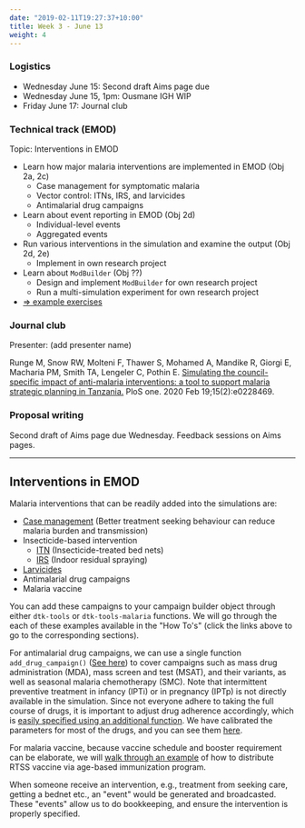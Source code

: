 ```yaml
---
date: "2019-02-11T19:27:37+10:00"
title: Week 3 - June 13
weight: 4
---
```


### Logistics

- Wednesday June 15: Second draft Aims page due
- Wednesday June 15, 1pm: Ousmane IGH WIP
- Friday June 17: Journal club

### Technical track (EMOD)

Topic: Interventions in EMOD

- Learn how major malaria interventions are implemented in EMOD (Obj 2a, 2c)
    + Case management for symptomatic malaria
    + Vector control: ITNs, IRS, and larvicides
    + Antimalarial drug campaigns
- Learn about event reporting in EMOD (Obj 2d)
    + Individual-level events
    + Aggregated events
- Run various interventions in the simulation and examine the output (Obj 2d, 2e)
    + Implement in own research project
- Learn about `ModBuilder` (Obj ??)
    + Design and implement `ModBuilder` for own research project
    + Run a multi-simulation experiment for own research project
- [=> example exercises](https://github.com/numalariamodeling/faculty-enrich-2022-examples#week-3-interventions-in-emod-)

### Journal club

Presenter: (add presenter name)

Runge M, Snow RW, Molteni F, Thawer S, Mohamed A, Mandike R, Giorgi E, Macharia PM, Smith TA, Lengeler C, Pothin E. 
[Simulating the council-specific impact of anti-malaria interventions: a tool to support malaria strategic planning in 
Tanzania.](https://journals.plos.org/plosone/article?id=10.1371/journal.pone.0228469) PloS one. 2020 Feb 19;15(2):e0228469.

### Proposal writing

Second draft of Aims page due Wednesday. Feedback sessions on Aims pages.

---

## Interventions in EMOD

Malaria interventions that can be readily added into the simulations are:
- [Case management](/modules/emod-how-to/emod-how-to/#add-case-management) (Better treatment seeking behaviour can reduce malaria burden and transmission)
- Insecticide-based intervention
    + [ITN](/modules/emod-how-to/emod-how-to/#add-itn) (Insecticide-treated bed nets)
    + [IRS](/modules/emod-how-to/emod-how-to/#add-irs) (Indoor residual spraying)
- [Larvicides](/modules/emod-how-to/emod-how-to/#add-larvicides)
- Antimalarial drug campaigns
- Malaria vaccine

You can add these campaigns to your campaign builder object through either `dtk-tools` or `dtk-tools-malaria` functions. We will go through the each of these examples available in the "How To's" (click the links above to go to the corresponding sections).

For antimalarial drug campaigns, we can use a single function `add_drug_campaign()` ([See here](/modules/emod-how-to/emod-how-to/#add-drug-campaigns)) to cover campaigns such as mass drug administration (MDA), mass screen and test (MSAT), and their variants, as well as seasonal malaria chemotherapy (SMC). Note that intermittent preventive treatment in infancy (IPTi) or in pregnancy (IPTp) is not directly available in the simulation. Since not everyone adhere to taking the full course of drugs, it is important to adjust drug adherence accordingly, which is [easily specified using an additional function](/modules/emod-how-to/emod-how-to/#change-drug-adherence). We have calibrated the parameters for most of the drugs, and you can see them [here](https://github.com/InstituteforDiseaseModeling/dtk-tools-malaria/blob/master/malaria/interventions/malaria_drugs.py).

For malaria vaccine, because vaccine schedule and booster requirement can be elaborate, we will [walk through an example](/modules/emod-how-to/emod-how-to/#add-vaccine) of how to distribute RTSS vaccine via age-based immunization program.

When someone receive an intervention, e.g., treatment from seeking care, getting a bednet etc., an "event" would be generated and broadcasted. These "events" allow us to do bookkeeping, and ensure the intervention is properly specified.